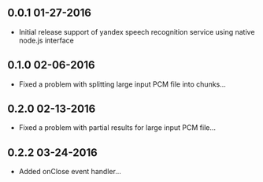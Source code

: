 0.0.1 01-27-2016
----------------
* Initial release support of yandex speech recognition service using native node.js interface

0.1.0 02-06-2016
----------------
* Fixed a problem with splitting large input PCM file into chunks...

0.2.0 02-13-2016
----------------
* Fixed a problem with partial results for large input PCM file...

0.2.2 03-24-2016
----------------
* Added onClose event handler...
